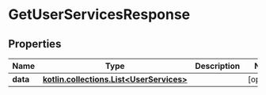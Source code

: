 
# GetUserServicesResponse

## Properties
Name | Type | Description | Notes
------------ | ------------- | ------------- | -------------
**data** | [**kotlin.collections.List&lt;UserServices&gt;**](UserServices.md) |  |  [optional]



